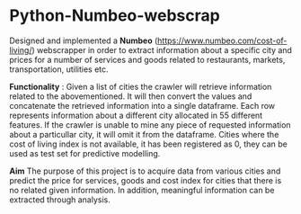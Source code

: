 # Python-Numbeo-webscrap

Designed and implemented a __Numbeo__ (https://www.numbeo.com/cost-of-living/) webscrapper in order to extract information about a specific city and prices for a number of services and goods related to restaurants, markets, transportation, utilities etc.

__Functionality__ :
Given a list of cities the crawler will retrieve information related to the abovementioned. It will then convert the values and concatenate the retrieved information into a single dataframe. Each row represents information about a different city allocated in 55 different features. If the crawler is unable to mine any piece of requested information about a particullar city, it will omit it from the dataframe.
Cities where the cost of living index is not available, it has been registered as 0, they can be used as test set for predictive modelling.

__Aim__
The purpose of this project is to acquire data from various cities and predict the price for services, goods and cost index for cities that there is no related given information. In addition, meaningful information can be extracted through analysis. 
